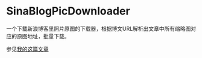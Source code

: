 # SinaBlogPicDownloader

一个下载新浪博客里照片原图的下载器，根据博文URL解析出文章中所有缩略图对应的原图地址，批量下载。

参见[我的这篇文章](https://apqx.me/post/original/2021/12/12/关于-编程-的一件小事.html)